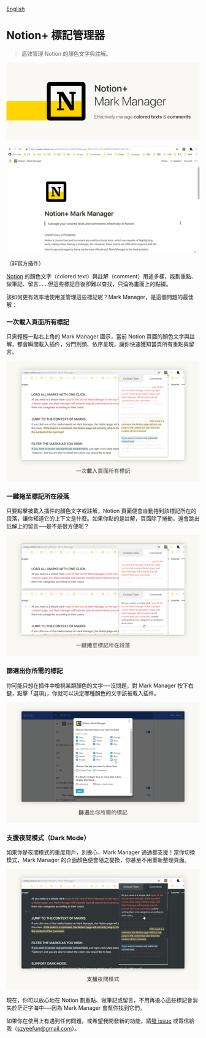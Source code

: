 [English](https://github.com/yeefun/notion-mark-manager)

# Notion+ 標記管理器

> 高效管理 Notion 的顏色文字與註解。

![](./promotion/img/跑馬燈_En.png)

![](./video/demo.gif)

（非官方插件）

[Notion](https://www.notion.so/) 的顏色文字（colored text）與註解（comment）用途多樣，能劃重點、做筆記、留言……但這些標記日後卻難以查找，只淪為畫面上的點綴。

該如何更有效率地使用並管理這些標記呢？Mark Manager，是這個問題的最佳解：

### 一次載入頁面所有標記

只需輕輕一點右上角的 Mark Manager 圖示，當前 Notion 頁面的顏色文字與註解，都會瞬間載入插件，分門別類、依序呈現，讓你快速獲知當頁所有重點與留言。

![](./screenshot/img/zh/2_一次載入頁面所有標記.png)

### 一鍵捲至標記所在段落

只要點擊被載入插件的顏色文字或註解，Notion 頁面便會自動捲到該標記所在的段落，讓你知道它的上下文是什麼。如果你點的是註解，頁面除了捲動，還會跳出註解上的留言──是不是很方便呢？

![](./screenshot/img/zh/3_一鍵捲至標記所在段落.png)

### 篩選出你所需的標記

你可能只想在插件中檢視某類顏色的文字──沒問題，對 Mark Manager 按下右鍵，點擊「選項」，你就可以決定哪種顏色的文字該被載入插件。

![](./screenshot/img/zh/4_篩選出你所需的標記.png)

### 支援夜間模式（Dark Mode）

如果你是夜間模式的重度用戶，別擔心，Mark Manager 通通都支援！當你切換模式，Mark Manager 的介面顏色便會隨之變換，你甚至不用重新整理頁面。

![](./screenshot/img/zh/5_支援夜間模式.png)

現在，你可以放心地在 Notion 劃重點、做筆記或留言，不用再擔心這些標記會消失於茫茫字海中──因為 Mark Manager 會幫你找到它們。

如果你在使用上有遇到任何問題，或希望我開發新的功能，請[發 issue](https://github.com/yeefun/notion-mark-manager/issues) 或寄信給我（szyeefun@gmail.com）。
